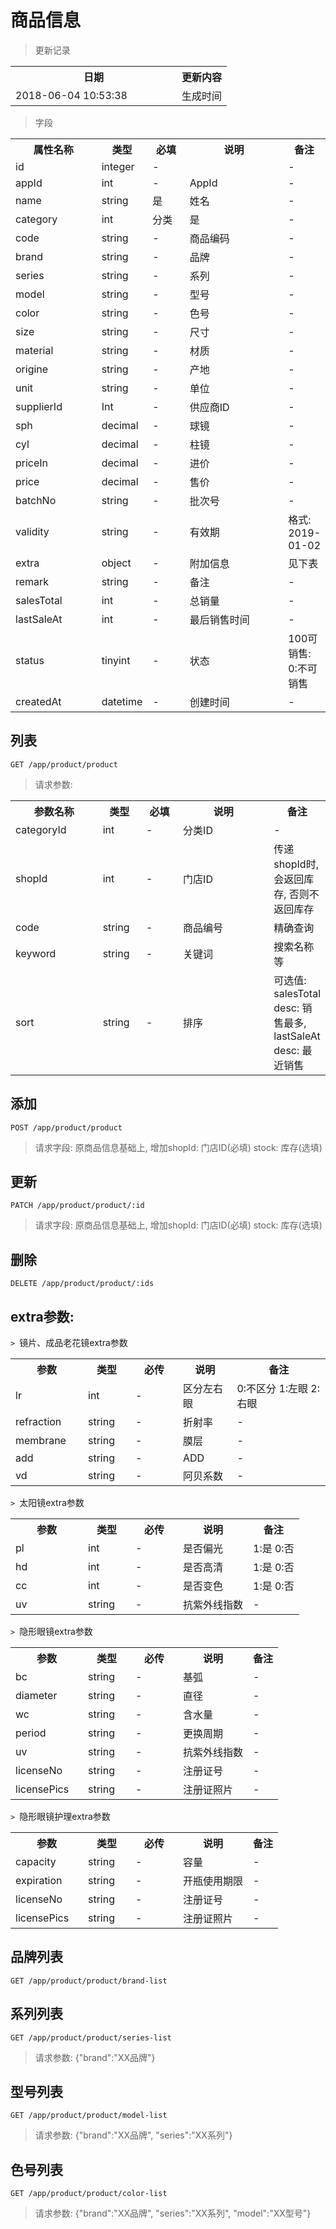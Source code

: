 # 商品信息

> 更新记录

<table>
    <tr>
        <th style="width:250px;">日期</th>
        <th>更新内容</th>
    </tr>
    <tr>
        <td>2018-06-04 10:53:38</td>
        <td>生成时间</td>
    </tr>
</table>

> 字段

<table>
    <tr>
        <th style="width:150px;">属性名称</th>
        <th style="width:60px;">类型</th>
        <th style="width:60px;">必填</th>
        <th style="width:200px;">说明</th>
        <th>备注</th>
    </tr>
    <tr>
        <td>id</td>
        <td>integer</td>
        <td>-</td>
        <td></td>
        <td>-</td>
    </tr>
    <tr>
        <td>appId</td>
        <td>int</td>
        <td>-</td>
        <td>AppId</td>
        <td>-</td>
    </tr>
    <tr>
        <td>name</td>
        <td>string</td>
        <td>是</td>
        <td>姓名</td>
        <td>-</td>
    </tr>
    <tr>
        <td>category</td>
        <td>int</td>
        <td>分类</td>
        <td>是</td>
        <td>-</td>
    </tr>
    <tr>
        <td>code</td>
        <td>string</td>
        <td>-</td>
        <td>商品编码</td>
        <td>-</td>
    </tr>
    <tr>
        <td>brand</td>
        <td>string</td>
        <td>-</td>
        <td>品牌</td>
        <td>-</td>
    </tr>
    <tr>
        <td>series</td>
        <td>string</td>
        <td>-</td>
        <td>系列</td>
        <td>-</td>
    </tr>
    <tr>
        <td>model</td>
        <td>string</td>
        <td>-</td>
        <td>型号</td>
        <td>-</td>
    </tr>
    <tr>
        <td>color</td>
        <td>string</td>
        <td>-</td>
        <td>色号</td>
        <td>-</td>
    </tr>
    <tr>
        <td>size</td>
        <td>string</td>
        <td>-</td>
        <td>尺寸</td>
        <td>-</td>
    </tr>
    <tr>
        <td>material</td>
        <td>string</td>
        <td>-</td>
        <td>材质</td>
        <td>-</td>
    </tr>
    <tr>
        <td>origine</td>
        <td>string</td>
        <td>-</td>
        <td>产地</td>
        <td>-</td>
    </tr>
    <tr>
        <td>unit</td>
        <td>string</td>
        <td>-</td>
        <td>单位</td>
        <td>-</td>
    </tr>
    <tr>
        <td>supplierId</td>
        <td>Int</td>
        <td>-</td>
        <td>供应商ID</td>
        <td>-</td>
    </tr>
    <tr>
        <td>sph</td>
        <td>decimal</td>
        <td>-</td>
        <td>球镜</td>
        <td>-</td>
    </tr>
    <tr>
        <td>cyl</td>
        <td>decimal</td>
        <td>-</td>
        <td>柱镜</td>
        <td>-</td>
    </tr>
    <tr>
        <td>priceIn</td>
        <td>decimal</td>
        <td>-</td>
        <td>进价</td>
        <td>-</td>
    </tr>
    <tr>
        <td>price</td>
        <td>decimal</td>
        <td>-</td>
        <td>售价</td>
        <td>-</td>
    </tr>
    <tr>
        <td>batchNo</td>
        <td>string</td>
        <td>-</td>
        <td>批次号</td>
        <td>-</td>
    </tr>
    <tr>
        <td>validity</td>
        <td>string</td>
        <td>-</td>
        <td>有效期</td>
        <td>格式: 2019-01-02</td>
    </tr>
    <tr>
        <td>extra</td>
        <td>object</td>
        <td>-</td>
        <td>附加信息</td>
        <td>见下表</td>
    </tr>
    <tr>
        <td>remark</td>
        <td>string</td>
        <td>-</td>
        <td>备注</td>
        <td>-</td>
    </tr>
    <tr>
        <td>salesTotal</td>
        <td>int</td>
        <td>-</td>
        <td>总销量</td>
        <td>-</td>
    </tr>
    <tr>
        <td>lastSaleAt</td>
        <td>int</td>
        <td>-</td>
        <td>最后销售时间</td>
        <td>-</td>
    </tr>    
    <tr>
        <td>status</td>
        <td>tinyint</td>
        <td>-</td>
        <td>状态</td>
        <td>100可销售: 0:不可销售</td>
    </tr>    
    <tr>
        <td>createdAt</td>
        <td>datetime</td>
        <td>-</td>
        <td>创建时间</td>
        <td>-</td>
    </tr>
</table>


## 列表

```
GET /app/product/product
```

>请求参数:

<table>
    <tr>
        <th style="width:150px;">参数名称</th>
        <th style="width:60px;">类型</th>
        <th style="width:60px;">必填</th>
        <th style="width:200px;">说明</th>
        <th>备注</th>
    </tr>    
    <tr>
        <td>categoryId</td>
        <td>int</td>
        <td>-</td>
        <td>分类ID</td>
        <td>-</td>
    </tr>
    <tr>
        <td>shopId</td>
        <td>int</td>
        <td>-</td>
        <td>门店ID</td>
        <td>传递shopId时, 会返回库存, 否则不返回库存</td>
    </tr>
    <tr>
        <td>code</td>
        <td>string</td>
        <td>-</td>
        <td>商品编号</td>
        <td>精确查询</td>
    </tr>
    <tr>
        <td>keyword</td>
        <td>string</td>
        <td>-</td>
        <td>关键词</td>
        <td>搜索名称等</td>
    </tr>
    <tr>
        <td>sort</td>
        <td>string</td>
        <td>-</td>
        <td>排序</td>
        <td>可选值: salesTotal desc: 销售最多, lastSaleAt desc: 最近销售</td>
    </tr>
</table>


## 添加

```
POST /app/product/product
```

>请求字段: 原商品信息基础上, 增加shopId: 门店ID(必填) stock: 库存(选填)

## 更新

```
PATCH /app/product/product/:id
```

>请求字段: 原商品信息基础上, 增加shopId: 门店ID(必填) stock: 库存(选填)

## 删除

```
DELETE /app/product/product/:ids
```

## extra参数:

`> `镜片、成品老花镜extra参数

<table>
    <tr>
        <th style="width:100px;">参数</th>
        <th style="width:60px;">类型</th>
        <th style="width:60px;">必传</th>
        <th>说明</th>
        <th>备注</th>
    </tr>
    <tr>
        <td>lr</td>
        <td>int</td>
        <td>-</td>
        <td>区分左右眼</td>
        <td>0:不区分 1:左眼 2:右眼</td>
    </tr>
    <tr>
        <td>refraction</td>
        <td>string</td>
        <td>-</td>
        <td>折射率</td>
        <td>-</td>
    </tr>
    <tr>
        <td>membrane</td>
        <td>string</td>
        <td>-</td>
        <td>膜层</td>
        <td>-</td>
    </tr>
    <tr>
        <td>add</td>
        <td>string</td>
        <td>-</td>
        <td>ADD</td>
        <td>-</td>
    </tr>
    <tr>
        <td>vd</td>
        <td>string</td>
        <td>-</td>
        <td>阿贝系数</td>
        <td>-</td>
    </tr>
</table>

`> `太阳镜extra参数

<table>
    <tr>
        <th style="width:100px;">参数</th>
        <th style="width:60px;">类型</th>
        <th style="width:60px;">必传</th>
        <th>说明</th>
        <th>备注</th>
    </tr>
    <tr>
        <td>pl</td>
        <td>int</td>
        <td>-</td>
        <td>是否偏光</td>
        <td>1:是 0:否</td>
    </tr>
    <tr>
        <td>hd</td>
        <td>int</td>
        <td>-</td>
        <td>是否高清</td>
        <td>1:是 0:否</td>
    </tr>
    <tr>
        <td>cc</td>
        <td>int</td>
        <td>-</td>
        <td>是否变色</td>
        <td>1:是 0:否</td>
    </tr>
    <tr>
        <td>uv</td>
        <td>string</td>
        <td>-</td>
        <td>抗紫外线指数</td>
        <td>-</td>
    </tr>
</table>

`> `隐形眼镜extra参数

<table>
    <tr>
        <th style="width:100px;">参数</th>
        <th style="width:60px;">类型</th>
        <th style="width:60px;">必传</th>
        <th>说明</th>
        <th>备注</th>
    </tr>
    <tr>
        <td>bc</td>
        <td>string</td>
        <td>-</td>
        <td>基弧</td>
        <td>-</td>
    </tr>
    <tr>
        <td>diameter</td>
        <td>string</td>
        <td>-</td>
        <td>直径</td>
        <td>-</td>
    </tr>
    <tr>
        <td>wc</td>
        <td>string</td>
        <td>-</td>
        <td>含水量</td>
        <td>-</td>
    </tr>
    <tr>
        <td>period</td>
        <td>string</td>
        <td>-</td>
        <td>更换周期</td>
        <td>-</td>
    </tr>
    <tr>
        <td>uv</td>
        <td>string</td>
        <td>-</td>
        <td>抗紫外线指数</td>
        <td>-</td>
    </tr>
    <tr>
        <td>licenseNo</td>
        <td>string</td>
        <td>-</td>
        <td>注册证号</td>
        <td>-</td>
    </tr>
    <tr>
        <td>licensePics</td>
        <td>string</td>
        <td>-</td>
        <td>注册证照片</td>
        <td>-</td>
    </tr>
</table>

`> `隐形眼镜护理extra参数

<table>
    <tr>
        <th style="width:100px;">参数</th>
        <th style="width:60px;">类型</th>
        <th style="width:60px;">必传</th>
        <th>说明</th>
        <th>备注</th>
    </tr>
    <tr>
        <td>capacity</td>
        <td>string</td>
        <td>-</td>
        <td>容量</td>
        <td>-</td>
    </tr>
    <tr>
        <td>expiration</td>
        <td>string</td>
        <td>-</td>
        <td>开瓶使用期限</td>
        <td>-</td>
    </tr>
    <tr>
        <td>licenseNo</td>
        <td>string</td>
        <td>-</td>
        <td>注册证号</td>
        <td>-</td>
    </tr>
    <tr>
        <td>licensePics</td>
        <td>string</td>
        <td>-</td>
        <td>注册证照片</td>
        <td>-</td>
    </tr>
</table>

## 品牌列表

```
GET /app/product/product/brand-list
```

## 系列列表

```
GET /app/product/product/series-list
```

> 请求参数: {"brand":"XX品牌"}

## 型号列表

```
GET /app/product/product/model-list
```

> 请求参数: {"brand":"XX品牌", "series":"XX系列"}

## 色号列表

```
GET /app/product/product/color-list
```

> 请求参数: {"brand":"XX品牌", "series":"XX系列", "model":"XX型号"}